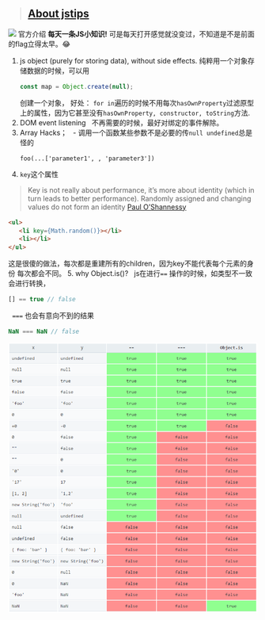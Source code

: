 > ## [About jstips](http://www.jstips.co/)
![](http://www.jstips.co/assets/images/jstips-animation.gif)
官方介绍 __每天一条JS小知识!__ 可是每天打开感觉就没变过，不知道是不是前面的flag立得太早。😂
1. js object (purely for storing data), without side effects.
   纯粹用一个对象存储数据的时候，可以用
   ```js
   const map = Object.create(null);
   ```
   创建一个对象，
   好处：
   `for in`遍历的时候不用每次`hasOwnProperty`过滤原型上的属性，因为它甚至没有`hasOwnProperty, constructor, toString`方法.
2. DOM event listening
   不再需要的时候，最好对绑定的事件解除。
3. Array Hacks；
   - 调用一个函数某些参数不是必要的传`null undefined`总是怪的
   ```
   foo(...['parameter1', , 'parameter3'])
   ```
4. `key`这个属性
> Key is not really about performance, it’s more about identity (which in turn leads to better performance). Randomly assigned and changing values do not form an identity [Paul O’Shannessy](https://github.com/facebook/react/issues/1342#issuecomment-39230939)<br/>
```html
<ul>
   <li key={Math.random()}></li>
   <li></li>
</ul>
```
这是很傻的做法，每次都是重建所有的children，因为key不能代表每个元素的身份 每次都会不同。
5. why Object.is()?
   js在进行`==` 操作的时候，如类型不一致会进行转换，
   ```js
   [] == true // false
   ```
   `===` 也会有意向不到的结果
   ```js
   NaN === NaN // false
   ```
   ![](../images/Object_is_cmp.png)
